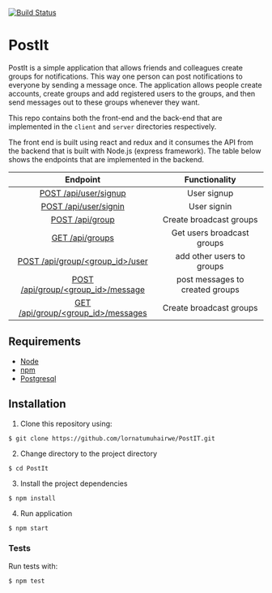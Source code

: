 [![Build Status](https://travis-ci.org/lornatumuhairwe/PostIT.svg?branch=challenge-two)](https://travis-ci.org/lornatumuhairwe/PostIT)
# PostIt

PostIt is a simple application that allows friends and colleagues create groups for notifications. This way one person can post notifications to everyone by sending a message once. The application allows people create accounts, create groups and add registered users to the groups, and then send messages out to these groups whenever they want.

This repo contains both the front-end and the back-end that are implemented in the `client` and `server` directories respectively. 

The front end is built using react and redux and it consumes the API from the backend that is built with Node.js (express framework). The table below shows the endpoints that are implemented in the backend.

| Endpoint                                | Functionality                   |
|:---------------------------------------:|:-------------------------------:|
| [POST /api/user/signup](#)              | User signup                     |
| [POST /api/user/signin](#)              | User signin                     |
| [POST /api/group](#)                    | Create broadcast groups         |
| [GET /api/groups](#)                    | Get users broadcast groups      |
| [POST /api/group/<group_id>/user](#)    | add other users to groups       |
| [POST /api/group/<group_id>/message](#) | post messages to created groups |
| [GET /api/group/<group_id>/messages](#) | Create broadcast groups         |

## Requirements

- [Node](https://nodejs.org/en/)
- [npm](https://www.npmjs.com/)
- [Postgresql](https://www.postgresql.org/)

## Installation

1. Clone this repository using: 

```
$ git clone https://github.com/lornatumuhairwe/PostIT.git
```

2. Change directory to the project directory
```$xslt
$ cd PostIt
```

3. Install the project dependencies
```$xslt
$ npm install
```

4. Run application
```$xslt
$ npm start
```

### Tests
Run tests with:
```$xslt
$ npm test
```
